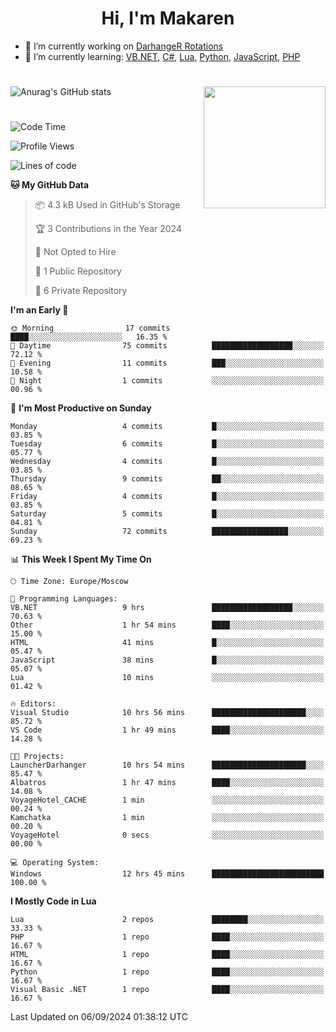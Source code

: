 <div id="header" align="center">
 <h1>Hi, I'm Makaren</h1>
</div>

- 🔭 I’m currently working on <a href="https://darhanger.github.io/rotations/">DarhangeR Rotations</a>
- 🌱 I’m currently learning: <a href="https://learn.microsoft.com/ru-ru/dotnet/visual-basic/">VB.NET</a>, <a href="https://dotnet.microsoft.com/en-us/languages/csharp">C#</a>, <a href="https://www.lua.org">Lua</a>, <a href="https://www.python.org">Python</a>, <a href="https://www.ecma-international.org/publications-and-standards/standards/ecma-262/">JavaScript</a>, <a href="https://www.php.net">PHP</a>
<!--
- 👯 I’m looking to collaborate on ...
- 🤔 I’m looking for help with ...
- 💬 Ask me about ...
- 📫 How to reach me: ...
- 😄 Pronouns: ...
- ⚡ Fun fact: ...
-->
#
![Anurag's GitHub stats](https://github-readme-stats.vercel.app/api?username=MakarenD&text_color=fff&icon_color=435cd9&show_icons=true&theme=dark&bg_color=00000000)<img align="right" src="https://media3.giphy.com/media/LaVp0AyqR5bGsC5Cbm/giphy.gif?cid=ecf05e4702j5mjw4h8mwt6p3xur6xnlpw7ymefs00ez9pcbs&ep=v1_gifs_search&rid=giphy.gif&ct=g" width="195"/> 

#
<!--START_SECTION:waka-->
![Code Time](http://img.shields.io/badge/Code%20Time-491%20hrs%2016%20mins-blue)

![Profile Views](http://img.shields.io/badge/Profile%20Views-7-blue)

![Lines of code](https://img.shields.io/badge/From%20Hello%20World%20I%27ve%20Written-215.2%20thousand%20lines%20of%20code-blue)

**🐱 My GitHub Data** 

> 📦 4.3 kB Used in GitHub's Storage 
 > 
> 🏆 3 Contributions in the Year 2024
 > 
> 🚫 Not Opted to Hire
 > 
> 📜 1 Public Repository 
 > 
> 🔑 6 Private Repository 
 > 
**I'm an Early 🐤** 

```text
🌞 Morning                17 commits          ████░░░░░░░░░░░░░░░░░░░░░   16.35 % 
🌆 Daytime                75 commits          ██████████████████░░░░░░░   72.12 % 
🌃 Evening                11 commits          ███░░░░░░░░░░░░░░░░░░░░░░   10.58 % 
🌙 Night                  1 commits           ░░░░░░░░░░░░░░░░░░░░░░░░░   00.96 % 
```
📅 **I'm Most Productive on Sunday** 

```text
Monday                   4 commits           █░░░░░░░░░░░░░░░░░░░░░░░░   03.85 % 
Tuesday                  6 commits           █░░░░░░░░░░░░░░░░░░░░░░░░   05.77 % 
Wednesday                4 commits           █░░░░░░░░░░░░░░░░░░░░░░░░   03.85 % 
Thursday                 9 commits           ██░░░░░░░░░░░░░░░░░░░░░░░   08.65 % 
Friday                   4 commits           █░░░░░░░░░░░░░░░░░░░░░░░░   03.85 % 
Saturday                 5 commits           █░░░░░░░░░░░░░░░░░░░░░░░░   04.81 % 
Sunday                   72 commits          █████████████████░░░░░░░░   69.23 % 
```


📊 **This Week I Spent My Time On** 

```text
🕑︎ Time Zone: Europe/Moscow

💬 Programming Languages: 
VB.NET                   9 hrs               ██████████████████░░░░░░░   70.63 % 
Other                    1 hr 54 mins        ████░░░░░░░░░░░░░░░░░░░░░   15.00 % 
HTML                     41 mins             █░░░░░░░░░░░░░░░░░░░░░░░░   05.47 % 
JavaScript               38 mins             █░░░░░░░░░░░░░░░░░░░░░░░░   05.07 % 
Lua                      10 mins             ░░░░░░░░░░░░░░░░░░░░░░░░░   01.42 % 

🔥 Editors: 
Visual Studio            10 hrs 56 mins      █████████████████████░░░░   85.72 % 
VS Code                  1 hr 49 mins        ████░░░░░░░░░░░░░░░░░░░░░   14.28 % 

🐱‍💻 Projects: 
LauncherDarhanger        10 hrs 54 mins      █████████████████████░░░░   85.47 % 
Albatros                 1 hr 47 mins        ████░░░░░░░░░░░░░░░░░░░░░   14.08 % 
VoyageHotel_CACHE        1 min               ░░░░░░░░░░░░░░░░░░░░░░░░░   00.24 % 
Kamchatka                1 min               ░░░░░░░░░░░░░░░░░░░░░░░░░   00.20 % 
VoyageHotel              0 secs              ░░░░░░░░░░░░░░░░░░░░░░░░░   00.00 % 

💻 Operating System: 
Windows                  12 hrs 45 mins      █████████████████████████   100.00 % 
```

**I Mostly Code in Lua** 

```text
Lua                      2 repos             ████████░░░░░░░░░░░░░░░░░   33.33 % 
PHP                      1 repo              ████░░░░░░░░░░░░░░░░░░░░░   16.67 % 
HTML                     1 repo              ████░░░░░░░░░░░░░░░░░░░░░   16.67 % 
Python                   1 repo              ████░░░░░░░░░░░░░░░░░░░░░   16.67 % 
Visual Basic .NET        1 repo              ████░░░░░░░░░░░░░░░░░░░░░   16.67 % 
```




 Last Updated on 06/09/2024 01:38:12 UTC
<!--END_SECTION:waka-->
